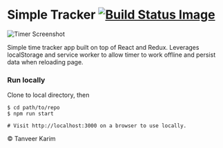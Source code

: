 # Simple Tracker [![Build Status Image](https://travis-ci.org/tanmancan/simple-tracker.svg?branch=master)](https://travis-ci.org/tanmancan/simple-tracker)


![Timer Screenshot](app.png)

Simple time tracker app built on top of React and Redux. Leverages localStorage and service worker to allow timer to work offline and persist data when reloading page.

### Run locally

Clone to local directory, then

```shell
$ cd path/to/repo
$ npm run start

# Visit http://localhost:3000 on a browser to use locally.
```

&copy; Tanveer Karim
